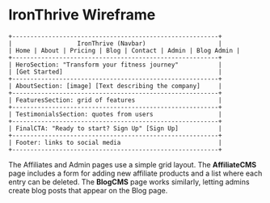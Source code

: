 # IronThrive Wireframe

```
+---------------------------------------------------------+
|                  IronThrive (Navbar)                    |
| Home | About | Pricing | Blog | Contact | Admin | Blog Admin |
+---------------------------------------------------------+
| HeroSection: "Transform your fitness journey"           |
| [Get Started]                                           |
+---------------------------------------------------------+
| AboutSection: [image] [Text describing the company]     |
+---------------------------------------------------------+
| FeaturesSection: grid of features                       |
+---------------------------------------------------------+
| TestimonialsSection: quotes from users                  |
+---------------------------------------------------------+
| FinalCTA: "Ready to start? Sign Up" [Sign Up]           |
+---------------------------------------------------------+
| Footer: links to social media                           |
+---------------------------------------------------------+
```

The Affiliates and Admin pages use a simple grid layout. The **AffiliateCMS** page includes a form for adding new affiliate products and a list where each entry can be deleted. The **BlogCMS** page works similarly, letting admins create blog posts that appear on the Blog page.
